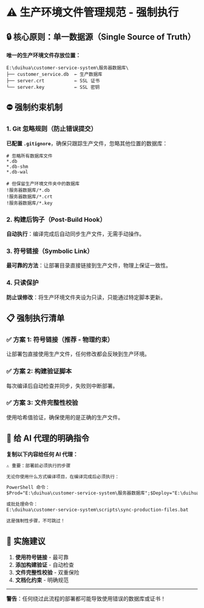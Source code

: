 # ⚠️ 生产环境文件管理规范 - 强制执行

## 🔒 核心原则：单一数据源（Single Source of Truth）

**唯一的生产环境文件存放位置：**
```
E:\duihua\customer-service-system\服务器数据库\
├── customer_service.db  ← 生产数据库
├── server.crt           ← SSL 证书
└── server.key           ← SSL 密钥
```

## ⛔ 强制约束机制

### 1. Git 忽略规则（防止错误提交）

**已配置 `.gitignore`**，确保只跟踪生产文件，忽略其他位置的数据库：

```gitignore
# 忽略所有数据库文件
*.db
*.db-shm
*.db-wal

# 但保留生产环境文件夹中的数据库
!服务器数据库/*.db
!服务器数据库/*.crt
!服务器数据库/*.key
```

### 2. 构建后钩子（Post-Build Hook）

**自动执行**：编译完成后自动同步生产文件，无需手动操作。

### 3. 符号链接（Symbolic Link）

**最可靠的方法**：让部署目录直接链接到生产文件，物理上保证一致性。

### 4. 只读保护

**防止误修改**：将生产环境文件夹设为只读，只能通过特定脚本更新。

## 📋 强制执行清单

### ✅ 方案 1: 符号链接（推荐 - 物理约束）

让部署包直接使用生产文件，任何修改都会反映到生产环境。

### ✅ 方案 2: 构建验证脚本

每次编译后自动检查并同步，失败则中断部署。

### ✅ 方案 3: 文件完整性校验

使用哈希值验证，确保使用的是正确的生产文件。

## 🤖 给 AI 代理的明确指令

**复制以下内容给任何 AI 代理：**

```markdown
⚠️ 重要：部署前必须执行的步骤

无论你使用什么方式编译项目，在编译完成后必须执行：

PowerShell 命令：
$Prod="E:\duihua\customer-service-system\服务器数据库";$Deploy="E:\duihua\customer-service-system\ubuntu-deploy-ready";Copy-Item "$Prod\customer_service.db" "$Deploy\customer_service.db" -Force;Copy-Item "$Prod\server.crt" "$Deploy\certs\server.crt" -Force;Copy-Item "$Prod\server.key" "$Deploy\certs\server.key" -Force

或批处理命令：
E:\duihua\customer-service-system\scripts\sync-production-files.bat

这是强制性步骤，不可跳过！
```

## 🔐 实施建议

1. **使用符号链接** - 最可靠
2. **添加构建验证** - 自动检查
3. **文件完整性校验** - 双重保险
4. **文档化约束** - 明确规范

---

**警告**：任何绕过此流程的部署都可能导致使用错误的数据库或证书！
